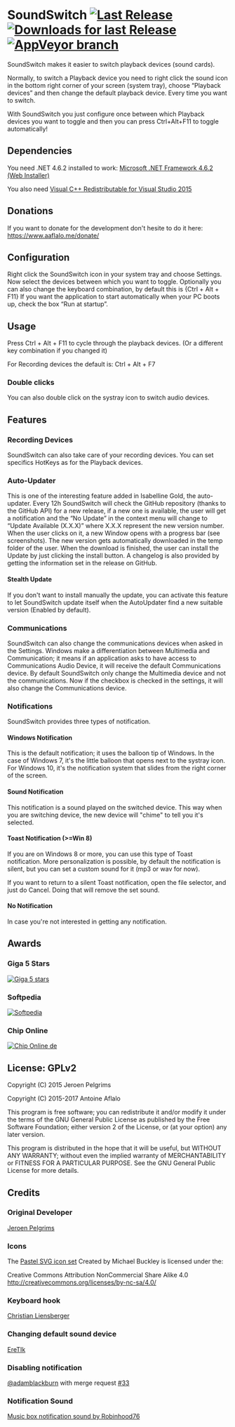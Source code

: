# SoundSwitch [![Last Release](https://img.shields.io/github/release/Belphemur/SoundSwitch.svg)](https://github.com/Belphemur/SoundSwitch/releases) [![Downloads for last Release](https://img.shields.io/github/downloads/Belphemur/SoundSwitch/total.svg)](https://www.aaflalo.me/downloads/) [![AppVeyor branch](https://img.shields.io/badge/Donate-paypal%2Fcc-blue.svg)](https://www.aaflalo.me/donate/)
SoundSwitch makes it easier to switch playback devices (sound cards).

Normally, to switch a Playback device you need to right click the sound icon in the bottom right corner of your screen (system tray), choose “Playback devices” and then change the default playback device. Every time you want to switch.

With SoundSwitch you just configure once between which Playback devices you want to toggle and then you can press Ctrl+Alt+F11 to toggle automatically!

## Dependencies
You need .NET 4.6.2 installed to work: [Microsoft .NET Framework 4.6.2 (Web Installer)](https://www.microsoft.com/en-us/download/details.aspx?id=53345) 

You also need [Visual C++ Redistributable for Visual Studio 2015](https://www.microsoft.com/en-us/download/details.aspx?id=52685)

## Donations
If you want to donate for the development don't hesite to do it here: https://www.aaflalo.me/donate/

## Configuration
Right click the SoundSwitch icon in your system tray and choose Settings. Now select the devices between which you want to toggle. Optionally you can also change the keyboard combination, by default this is {Ctrl + Alt + F11} If you want the application to start automatically when your PC boots up, check the box “Run at startup”.

## Usage
Press Ctrl + Alt + F11 to cycle through the playback devices. (Or a different key combination if you changed it)

For Recording devices the default is: Ctrl + Alt + F7

### Double clicks
You can also double click on the systray icon to switch audio devices.

## Features

### Recording Devices
SoundSwitch can also take care of your recording devices. You can set specifics HotKeys as for the Playback devices.

### Auto-Updater
This is one of the interesting feature added in Isabelline Gold, the auto-updater. Every 12h SoundSwitch will check the GitHub repository (thanks to the GitHub API) for a new release, if a new one is available, the user will get a notification and the “No Update” in the context menu will change to “Update Available (X.X.X)” where X.X.X represent the new version number. When the user clicks on it, a new Window opens with a progress bar (see screenshots). The new version gets automatically downloaded in the temp folder of the user. When the download is finished, the user can install the Update by just clicking the install button. A changelog is also provided by getting the information set in the release on GitHub.

#### Stealth Update
If you don't want to install manually the update, you can activate this feature to let SoundSwitch update itself when the AutoUpdater find a new suitable version (Enabled by default).

### Communications
SoundSwitch can also change the communications devices when asked in the Settings. Windows make a differentiation between Multimedia and Communication; it means if an application asks to have access to Communications Audio Device, it will receive the default Communications device. By default SoundSwitch only change the Multimedia device and not the communications. Now if the checkbox is checked in the settings, it will also change the Communications device.

### Notifications
SoundSwitch provides three types of notification.

#### Windows Notification
This is the default notification; it uses the balloon tip of Windows. In the case of Windows 7, it's the little balloon that opens next to the systray icon. For Windows 10, it's the notification system that slides from the right corner of the screen.

#### Sound Notification
This notification is a sound played on the switched device. This way when you are switching device, the new device will "chime" to tell you it's selected.

#### Toast Notification (>=Win 8)
If you are on Windows 8 or more, you can use this type of Toast notification. More personalization is possible, by default the notification is silent, but you can set a custom sound for it (mp3 or wav for now).

If you want to return to a silent Toast notification, open the file selector, and just do Cancel. Doing that will remove the set sound.

#### No Notification
In case you're not interested in getting any notification.

## Awards

### Giga 5 Stars
[![Giga 5 stars](http://i.imgur.com/19GaPLQ.png)](http://www.giga.de/downloads/soundswitch/)

### Softpedia
[![Softpedia](http://s1.softpedia-static.com/_img/sp100free.png)](http://www.softpedia.com/get/Multimedia/Audio/Other-AUDIO-Tools/SoundSwitch.shtml#status)

### Chip Online
[![Chip Online de](http://i.imgur.com/Nedw1su.png)](http://www.chip.de/downloads/SoundSwitch_94258571.html)


## License: GPLv2

Copyright (C) 2015 Jeroen Pelgrims

Copyright (C) 2015-2017 Antoine Aflalo

This program is free software; you can redistribute it and/or
modify it under the terms of the GNU General Public License
as published by the Free Software Foundation; either version 2
of the License, or (at your option) any later version.

This program is distributed in the hope that it will be useful,
but WITHOUT ANY WARRANTY; without even the implied warranty of
MERCHANTABILITY or FITNESS FOR A PARTICULAR PURPOSE.  See the
GNU General Public License for more details.

## Credits

### Original Developer
[Jeroen Pelgrims](http://jeroenpelgrims.be)

### Icons
The [Pastel SVG icon set](https://codefisher.org/pastel-svg/) Created by Michael Buckley is licensed under the:

Creative Commons Attribution NonCommercial Share Alike 4.0
http://creativecommons.org/licenses/by-nc-sa/4.0/ 

### Keyboard hook
[Christian Liensberger](http://www.liensberger.it/web/blog/?p=207)

### Changing default sound device
[EreTIk](http://eretik.omegahg.com/)

### Disabling notification
[@adamblackburn](https://github.com/adamblackburn) with merge request [#33](https://github.com/Belphemur/SoundSwitch/pull/33)

### Notification Sound
[Music box notification sound by Robinhood76](https://www.freesound.org/people/Robinhood76/sounds/216676/)
